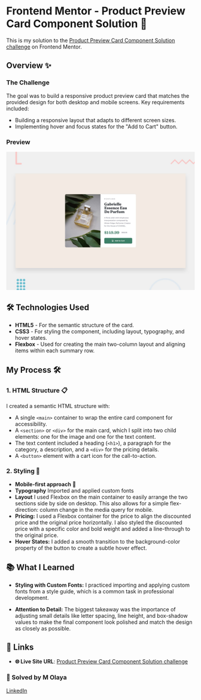 # Frontend Mentor - Product Preview Card Component Solution 🔗
This is my solution to the [Product Preview Card Component Solution challenge](https://product-card-shop.vercel.app/) on Frontend Mentor.

## Overview ✨

### The Challenge

The goal was to build a responsive product preview card that matches the provided design for both desktop and mobile screens. Key requirements included:

- Building a responsive layout that adapts to different screen sizes.
- Implementing hover and focus states for the "Add to Cart" button.

### Preview

![Screenshot](./images/preview.jpg) 

## 🛠️ Technologies Used
- **HTML5** - For the semantic structure of the card.
- **CSS3** - For styling the component, including layout, typography, and hover states.
- **Flexbox** - Used for creating the main two-column layout and aligning items within each summary row.

## My Process 🛠️
### 1. HTML Structure 📋
I created a semantic HTML structure with:

- A single `<main>` container to wrap the entire card component for accessibility.
- A `<section>` or `<div>` for the main card, which I split into two child elements: one for the image and one for the text content.
- The text content included a heading (`<h1>`), a paragraph for the category, a description, and a `<div>` for the pricing details.
- A `<button>` element with a cart icon for the call-to-action.

### 2. Styling 🎨
- **Mobile-first approach** 📱
- **Typography** Imported and applied custom fonts
- **Layout**  I used Flexbox on the main container to easily arrange the two sections side by side on desktop. This also allows for a simple flex-direction: column change in the media query for mobile.
- **Pricing:** I used a Flexbox container for the price to align the discounted price and the original price horizontally. I also styled the discounted price with a specific color and bold weight and added a line-through to the original price.
- **Hover States:** I added a smooth transition to the background-color property of the button to create a subtle hover effect.

## 📚 What I Learned

- **Styling with Custom Fonts:** I practiced importing and applying custom fonts from a style guide, which is a common task in professional development.

- **Attention to Detail:** The biggest takeaway was the importance of adjusting small details like letter spacing, line height, and box-shadow values to make the final component look polished and match the design as closely as possible.


## 🔗 Links
- **🌐 Live Site URL**: [Product Preview Card Component Solution challenge](https://product-card-shop.vercel.app/)

### **👥 Solved by M Olaya** 
<a href="https://www.linkedin.com/in/molaya">LinkedIn</a> 
